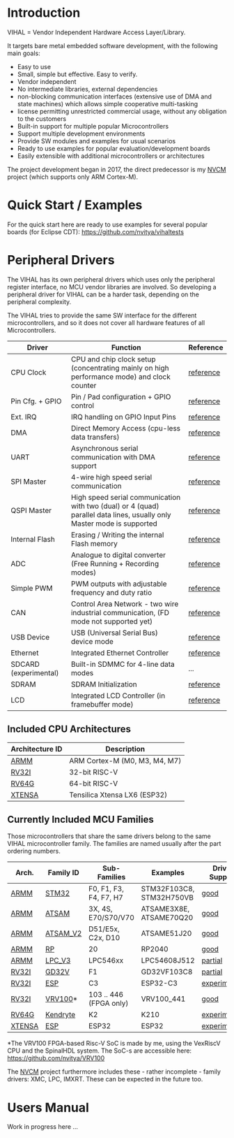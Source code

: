 # Introduction

VIHAL = Vendor Independent Hardware Access Layer/Library.

It targets bare metal embedded software development, with the following main goals:
 - Easy to use
 - Small, simple but effective. Easy to verify.
 - Vendor independent
 - No intermediate libraries, external dependencies 
 - non-blocking communication interfaces (extensive use of DMA and state machines) which allows simple cooperative multi-tasking
 - license permitting unrestricted commercial usage, without any obligation to the customers
 - Built-in support for multiple popular Microcontrollers
 - Support multiple development environments
 - Provide SW modules and examples for usual scenarios
 - Ready to use examples for popular evaluation/development boards
 - Easily extensible with additional microcontrollers or architectures

The project development began in 2017, the direct predecessor is my [NVCM](https://github.com/nvitya/nvcm) project (which supports only ARM Cortex-M).

# Quick Start / Examples

For the quick start here are ready to use examples for several popular boards (for Eclipse CDT):
  https://github.com/nvitya/vihaltests

# Peripheral Drivers

The VIHAL has its own peripheral drivers which uses only the peripheral register interface,
no MCU vendor libraries are involved. So developing a peripheral driver for VIHAL can be a harder task,
depending on the peripheral complexity.

The VIHAL tries to provide the same SW interface for the different microcontrollers,
and so it does not cover all hardware features of all Microcontrollers.

__Driver__ | __Function__ | __Reference__
-----------|--------------|----------------
CPU Clock | CPU and chip clock setup (concentrating mainly on high performance mode) and clock counter | [reference](/doc/hwclk.md)
Pin Cfg. + GPIO | Pin / Pad configuration + GPIO control | [reference](/doc/hwpins.md)
Ext. IRQ | IRQ handling on GPIO Input Pins | [reference](/doc/hwextirq.md)
DMA | Direct Memory Access (cpu-less data transfers) | [reference](/doc/hwdma.md)
UART | Asynchronous serial communication with DMA support | [reference](/doc/hwuart.md)
SPI Master | 4-wire high speed serial communication | [reference](/doc/hwspi.md)
QSPI Master | High speed serial communication with two (dual) or 4 (quad) parallel data lines, usually only Master mode is supported | [reference](/doc/hwqspi.md)
Internal Flash | Erasing / Writing the internal Flash memory | [reference](/doc/hwintflash.md)
ADC | Analogue to digital converter (Free Running + Recording modes) | [reference](/doc/hwadc.md)
Simple PWM | PWM outputs with adjustable frequency and duty ratio | [reference](/doc/hwpwm.md)
CAN | Control Area Network - two wire industrial communication, (FD mode not supported yet) | [reference](/doc/hwcan.md)
USB Device | USB (Universal Serial Bus) device mode | [reference](/doc/hwusb.md)
Ethernet | Integrated Ethernet Controller | [reference](/doc/hweth.md)
SDCARD (experimental) | Built-in SDMMC for 4-line data modes | ...
SDRAM | SDRAM Initialization | [reference](/doc/hwsdram.md)
LCD | Integrated LCD Controller (in framebuffer mode) | [reference](/doc/hwlcd.md)
 
## Included CPU Architectures

__Architecture ID__ | Description
--------------------|------------
[ARMM](armm) | ARM Cortex-M (M0, M3, M4, M7)
[RV32I](rv32i) | 32-bit RISC-V
[RV64G](rv64g) | 64-bit RISC-V
[XTENSA](xtensa) | Tensilica Xtensa LX6 (ESP32)

## Currently Included MCU Families

Those microcontrollers that share the same drivers belong to the same VIHAL microcontroller family. The families are named usually after the part ordering numbers.

Arch. | Family ID | Sub-Families | Examples | Driver Support
------|-----------|--------------|----------|---------------
[ARMM](/armm)   | [STM32](/armm/STM32) | F0, F1, F3, F4, F7, H7 | STM32F103C8, STM32H750VB | [good](/armm/STM32)
[ARMM](/armm)   | [ATSAM](/armm/ATSAM) | 3X, 4S, E70/S70/V70 | ATSAME3X8E, ATSAME70Q20 | [good](/armm/ATSAM)
[ARMM](/armm)   | [ATSAM_V2](/armm/ATSAM_V2) | D51/E5x, C2x, D10 | ATSAME51J20 | [good](/armm/ATSAM_V2)
[ARMM](/armm)   | [RP](/armm/RP)       | 20  | RP2040 | [good](/armm/RP)
[ARMM](/armm)   | [LPC_V3](/armm/LPC_V3)  | LPC546xx | LPC54608J512 | [partial](/armm/LPC_V3)
[RV32I](/rv32i) | [GD32V](/rv32i/GD32V) | F1 | GD32VF103C8 | [partial](/rv32i/GD32V)
[RV32I](/rv32i) | [ESP](/rv32i/ESP) | C3 | ESP32-C3 | [experimental](/rv32i/ESP)
[RV32I](/rv32i) | [VRV100](/rv32i/VRV100)*  | 103 .. 446 (FPGA only) | VRV100_441 | [good](/rv32i/VRV100)
[RV64G](/rv64g) | [Kendryte](/rv64g/kendryte) | K2 | K210 | [experimental](/rv64g/kendryte)
[XTENSA](/xtensa) | [ESP](/xtensa/ESP) | ESP32 | ESP32 | [experimental](/xtensa/ESP)

*The VRV100 FPGA-based Risc-V SoC is made by me, using the VexRiscV CPU and the SpinalHDL system. The SoC-s are accessible here: https://github.com/nvitya/VRV100

The [NVCM](https://github.com/nvitya/nvcm) project furthermore includes these - rather incomplete - family drivers: XMC, LPC, IMXRT. These can be expected in the future too.

# Users Manual

Work in progress here ...

